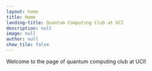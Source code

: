 ```yaml
---
layout: home
title: Home
landing-title: Quantum Computing Club at UCI
description: null
image: null
author: null
show_tile: false
---
```


Welcome to the page of quantum computing club at UCI!
